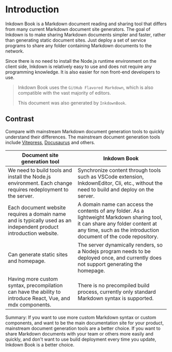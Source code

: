 # Introduction

Inkdown Book is a Markdown document reading and sharing tool that differs from many current Markdown document site generators. The goal of Inkdown is to make sharing Markdown documents simpler and faster, rather than generating static document sites. Just deploy a set of service programs to share any folder containing Markdown documents to the network.

Since there is no need to install the Node.js runtime environment on the client side, Inkdown is relatively easy to use and does not require any programming knowledge. It is also easier for non front-end developers to use.

> Inkdown Book uses the `GitHub Flavored Markdown`, which is also compatible with the vast majority of editors.
> 
> This document was also generated by `InkdownBook`.

## Contrast

Compare with mainstream Markdown document generation tools to quickly understand their differences. The mainstream document generation tools include [Vitepress](https://vitepress.dev/), [Docusaurus](https://docusaurus.io/) and others.

| Document site generation tool                                                                                      | Inkdown Book                                                                                                                                                                                        |
| ------------------------------------------------------------------------------------------------------------------ | --------------------------------------------------------------------------------------------------------------------------------------------------------------------------------------------------- |
| We need to build tools and install the Node.js environment. Each change requires redeployment to the server.       | Synchronize content through tools such as VSCode extension, InkdownEditor, Cli, etc., without the need to build and deploy on the server.                                                           |
| Each document website requires a domain name and is typically used as an independent product introduction website. | A domain name can access the contents of any folder. As a lightweight Markdown sharing tool, it can share any folder content at any time, such as the introduction document of the code repository. |
| Can generate static sites and homepage.                                                                            | The server dynamically renders, so a Nodejs program needs to be deployed once, and currently does not support generating the homepage.                                                              |
| Having more custom syntax, precompilation can have the ability to introduce React, Vue, and mdx components.        | There is no precompiled build process, currently only standard Markdown syntax is supported.                                                                                                        |

Summary: If you want to use more custom Markdown syntax or custom components, and want to be the main documentation site for your product, mainstream document generation tools are a better choice. If you want to share Markdown documents with your team or others more easily and quickly, and don't want to use build deployment every time you update, Inkdown Book is a better choice.
